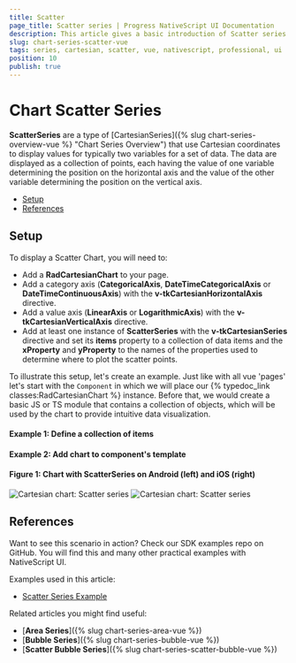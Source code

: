 ```yaml
---
title: Scatter
page_title: Scatter series | Progress NativeScript UI Documentation
description: This article gives a basic introduction of Scatter series and continues with a sample scenario of how Scatter series are used.
slug: chart-series-scatter-vue
tags: series, cartesian, scatter, vue, nativescript, professional, ui
position: 10
publish: true
---
```


# Chart Scatter Series

**ScatterSeries** are a type of [CartesianSeries]({% slug chart-series-overview-vue %} "Chart Series Overview") that use Cartesian coordinates to display values for typically two variables for a set of data. The data are displayed as a collection of points, each having the value of one variable determining the position on the horizontal axis and the value of the other variable determining the position on the vertical axis.

* [Setup](#setup)
* [References](#references)

## Setup

To display a Scatter Chart, you will need to:
- Add a **RadCartesianChart** to your page.
- Add a category axis (**CategoricalAxis**, **DateTimeCategoricalAxis** or **DateTimeContinuousAxis**) with the **v-tkCartesianHorizontalAxis** directive.
- Add a value axis (**LinearAxis** or **LogarithmicAxis**) with the **v-tkCartesianVerticalAxis** directive.
- Add at least one instance of **ScatterSeries** with the **v-tkCartesianSeries** directive and set its **items** property to a collection of data items and the **xProperty** and **yProperty** to the names of the properties used to determine where to plot the scatter points.

To illustrate this setup, let's create an example. Just like with all vue 'pages' let's start with the `Component` in which we will place our {% typedoc_link classes:RadCartesianChart %} instance. Before that, we would create a basic JS or TS module that contains a collection of objects, which will be used by the chart to provide intuitive data visualization.
 
 #### Example 1: Define a collection of items
 
 <snippet id='chart-get-scatter-data-vue'/>
 
 #### Example 2: Add chart to component's template
 
 <snippet id='chart-scatter-vue'/>

#### Figure 1: Chart with ScatterSeries on Android (left) and iOS (right)

![Cartesian chart: Scatter series](../../../../../docs/ui/img/ns_ui/scatter_series_android.png " Scatter series on Android.") ![Cartesian chart: Scatter series](../../../../../docs/ui/img/ns_ui/scatter_series_ios.png "Scatter series on iOS.")

## References

Want to see this scenario in action?
Check our SDK examples repo on GitHub. You will find this and many other practical examples with NativeScript UI.

Examples used in this article:

* [Scatter Series Example](https://github.com/NativeScript/nativescript-ui-samples-vue/tree/master/chart/app/examples/series)

Related articles you might find useful:

* [**Area Series**]({% slug chart-series-area-vue %})
* [**Bubble Series**]({% slug chart-series-bubble-vue %})
* [**Scatter Bubble Series**]({% slug chart-series-scatter-bubble-vue %})
